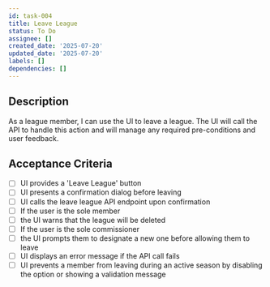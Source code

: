 ```yaml
---
id: task-004
title: Leave League
status: To Do
assignee: []
created_date: '2025-07-20'
updated_date: '2025-07-20'
labels: []
dependencies: []
---
```


## Description

As a league member, I can use the UI to leave a league. The UI will call the API to handle this action and will manage any required pre-conditions and user feedback.
## Acceptance Criteria

- [ ] UI provides a 'Leave League' button
- [ ] UI presents a confirmation dialog before leaving
- [ ] UI calls the leave league API endpoint upon confirmation
- [ ] If the user is the sole member
- [ ] the UI warns that the league will be deleted
- [ ] If the user is the sole commissioner
- [ ] the UI prompts them to designate a new one before allowing them to leave
- [ ] UI displays an error message if the API call fails
- [ ] UI prevents a member from leaving during an active season by disabling the option or showing a validation message
